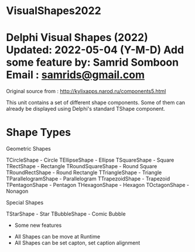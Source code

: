 # VisualShapes2022
  Delphi Visual Shapes (2022)
  Updated: 2022-05-04 (Y-M-D)
  Add some feature by: Samrid Somboon
  Email : samrids@gmail.com
  ========================

  Original source from : http://kylixapps.narod.ru/components5.html

  This unit contains a set of different shape components. Some of them can
  already be displayed using Delphi's standard TShape component.



  Shape Types
  ===========

  Geometric Shapes

  TCircleShape              - Circle
  TEllipseShape             - Ellipse
  TSquareShape              - Square
  TRectShape                - Rectangle
  TRoundSquareShape         - Round Square
  TRoundRectShape           - Round Rectangle
  TTriangleShape            - Triangle
  TParallelogramShape       - Parallelogram
  TTrapezoidShape           - Trapezoid
  TPentagonShape            - Pentagon
  THexagonShape             - Hexagon
  TOctagonShape             - Nonagon


  Special Shapes

  TStarShape                - Star
  TBubbleShape              - Comic Bubble

  + Some new features

  - All Shapes can be move at Runtime
  - All Shapes can be set capton, set caption alignment
